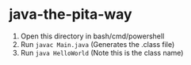 # java-the-pita-way

1. Open this directory in bash/cmd/powershell
1. Run `javac Main.java` (Generates the .class file)
1. Run `java HelloWorld` (Note this is the class name)
